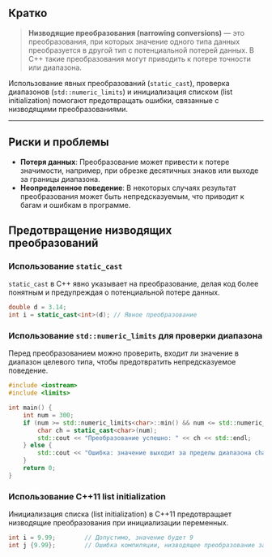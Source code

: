 ## Кратко

>**Низводящие преобразования (narrowing conversions)** — это преобразования, при которых значение одного типа данных преобразуется в другой тип с потенциальной потерей данных. В C++ такие преобразования могут приводить к потере точности или диапазона.

Использование явных преобразований (`static_cast`), проверка диапазонов (`std::numeric_limits`) и инициализация списком (list initialization) помогают предотвращать ошибки, связанные с низводящими преобразованиями.

---

## Риски и проблемы

- **Потеря данных**: Преобразование может привести к потере значимости, например, при обрезке десятичных знаков или выходе за границы диапазона.
- **Неопределенное поведение**: В некоторых случаях результат преобразования может быть непредсказуемым, что приводит к багам и ошибкам в программе.

## Предотвращение низводящих преобразований

### Использование `static_cast`

`static_cast` в C++ явно указывает на преобразование, делая код более понятным и предупреждая о потенциальной потере данных.

```cpp
double d = 3.14;
int i = static_cast<int>(d); // Явное преобразование
```

### Использование `std::numeric_limits` для проверки диапазона

Перед преобразованием можно проверить, входит ли значение в диапазон целевого типа, чтобы предотвратить непредсказуемое поведение.

```cpp
#include <iostream>
#include <limits>

int main() {
    int num = 300;
    if (num >= std::numeric_limits<char>::min() && num <= std::numeric_limits<char>::max()) {
        char ch = static_cast<char>(num);
        std::cout << "Преобразование успешно: " << ch << std::endl;
    } else {
        std::cout << "Ошибка: значение выходит за пределы диапазона char." << std::endl;
    }
    return 0;
}
```

### Использование C++11 list initialization

Инициализация списка (list initialization) в C++11 предотвращает низводящие преобразования при инициализации переменных.

```cpp
int i = 9.99;        // Допустимо, значение будет 9
int j {9.99};        // Ошибка компиляции, низводящее преобразование запрещено
```

